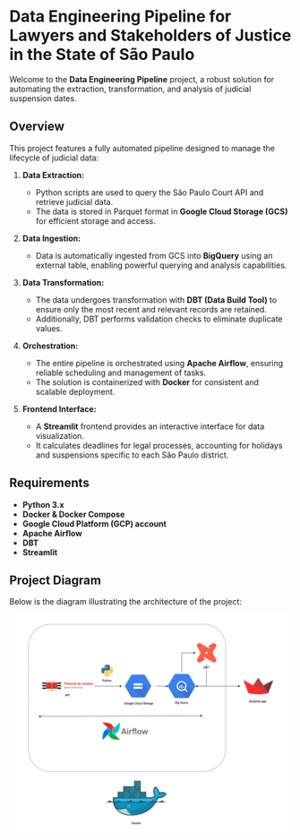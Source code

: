 # Data Engineering Pipeline for Lawyers and Stakeholders of Justice in the State of São Paulo

Welcome to the **Data Engineering Pipeline** project, a robust solution for automating the extraction, transformation, and analysis of judicial suspension dates.

## Overview

This project features a fully automated pipeline designed to manage the lifecycle of judicial data:

1. **Data Extraction:**
    - Python scripts are used to query the São Paulo Court API and retrieve judicial data.
    - The data is stored in Parquet format in **Google Cloud Storage (GCS)** for efficient storage and access.

2. **Data Ingestion:**
    - Data is automatically ingested from GCS into **BigQuery** using an external table, enabling powerful querying and analysis capabilities.

3. **Data Transformation:**
    - The data undergoes transformation with **DBT (Data Build Tool)** to ensure only the most recent and relevant records are retained.
    - Additionally, DBT performs validation checks to eliminate duplicate values.

4. **Orchestration:**
    - The entire pipeline is orchestrated using **Apache Airflow**, ensuring reliable scheduling and management of tasks.
    - The solution is containerized with **Docker** for consistent and scalable deployment.

5. **Frontend Interface:**
    - A **Streamlit** frontend provides an interactive interface for data visualization.
    - It calculates deadlines for legal processes, accounting for holidays and suspensions specific to each São Paulo district.


## Requirements

- **Python 3.x**
- **Docker & Docker Compose**
- **Google Cloud Platform (GCP) account**
- **Apache Airflow**
- **DBT**
- **Streamlit**

## Project Diagram

Below is the diagram illustrating the architecture of the project:

![Project Diagram](frontend/util/images/project_diagram.png)